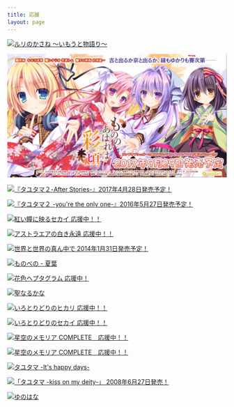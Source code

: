 ```yaml
---
title: 応援
layout: page
---
```


[![ルリのかさね ～いもうと物語り～](http://product.hobibox.net/ruri-imouto/images/special/pack01.jpg?20171030105102)](http://www.din.or.jp/~nekoneko/)

[![もののあはれは彩の頃。](index/saikoro.jpg)](http://quincesoft.jp./product/sainokoro/download/index.html)

[![『タユタマ２-After Stories-』2017年4月28日発売予定！](http://www.lumpofsugar.co.jp/product/tayutama2_as/campaign/images/assistance/[800_400]004.jpg)](http://www.lumpofsugar.co.jp/product/tayutama2_as/)

[![『タユタマ２ -you're the only one-』2016年5月27日発売予定！](http://www.lumpofsugar.co.jp/product/tayutama2/campaign/images/assistance/[800_400]004.jpg)](http://www.lumpofsugar.co.jp/product/tayutama2/)

[![紅い瞳に映るセカイ 応援中！！](http://www.favo-soft.jp/soft/product/WorldsEndLove/banner/ex_banner.jpg)](http://www.favo.co.jp/)

[![アストラエアの白き永遠 応援中！！](http://www.favo-soft.jp/soft/product/WhiteEternity/banner/ex_banner_A.jpg)](http://www.favo.co.jp/)

[![世界と世界の真ん中で 2014年1月31日発売予定！](http://www.lumpofsugar.co.jp/product/sekachu/campaign/images/assistance/[710_120]005.jpg)](http://www.lumpofsugar.co.jp/product/sekachu/)

[![ものべの - 夏葉](http://www.lose.jp/image/mnbn_bn/main_720x120.jpg)](http://www.lose.jp/)

[![花色ヘプタグラム 応援中！](http://www.lumpofsugar.co.jp/product/hanairo/campaign/images/assistance/710x120_10.jpg)](http://www.lumpofsugar.co.jp/product/hanairo/)

[![聖なるかな](http://xuse.co.jp/img/b_049l.png)](http://xuse.co.jp/)

[![いろとりどりのヒカリ 応援中！！](http://www.favo.co.jp/soft/product/Hikari/banner/c_banner_01.jpg)](http://www.favo.co.jp/)

[![いろとりどりのセカイ 応援中！！](http://www.favo.co.jp/soft/product/world/banner/c_banner_01.jpg)](http://www.favo.co.jp/)

[![星空のメモリア COMPLETE　応援中！！](http://www.favo.co.jp/soft/product/COMPLETE/img/banner/w_banner.jpg)](http://www.favo.co.jp/)

[![星空のメモリア COMPLETE　応援中！！](http://www.favo.co.jp/soft/product/COMPLETE/img/banner/w_banner.jpg)](http://www.favo.co.jp/)

[![タユタマ -It's happy days-](http://www.lumpofsugar.co.jp/product/happydays/special/images/02/700x200_05.jpg)](http://www.lumpofsugar.co.jp/)

[![「タユタマ -kiss on my deity-」 2008年6月27日発売！](http://www.lumpofsugar.co.jp/product/tayutama/special/images/assistance/700b_mashiro.jpg)](http://www.lumpofsugar.co.jp/)

[![ゆのはな](http://www.pulltop.com/gp04/cd/a00.gif)](http://www.pulltop.com/)
